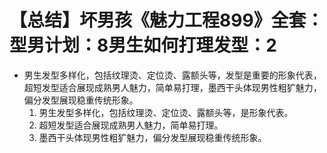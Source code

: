 # 【总结】坏男孩《魅力工程899》全套：型男计划：8男生如何打理发型：2

-   男生发型多样化，包括纹理烫、定位烫、露额头等，发型是重要的形象代表，超短发型适合展现成熟男人魅力，简单易打理，墨西干头体现男性粗犷魅力，偏分发型展现稳重传统形象。
    1.  男生发型多样化，包括纹理烫、定位烫、露额头等，是形象代表。
    2.  超短发型适合展现成熟男人魅力，简单易打理。
    3.  墨西干头体现男性粗犷魅力，偏分发型展现稳重传统形象。